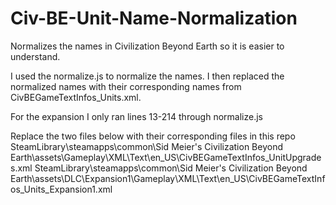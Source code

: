 # Civ-BE-Unit-Name-Normalization
Normalizes the names in Civilization Beyond Earth so it is easier to understand.

I used the normalize.js to normalize the names.  I then replaced the normalized names with their corresponding names from CivBEGameTextInfos_Units.xml.

For the expansion I only ran lines 13-214 through normalize.js

Replace the two files below with their corresponding files in this repo
SteamLibrary\steamapps\common\Sid Meier's Civilization Beyond Earth\assets\Gameplay\XML\Text\en_US\CivBEGameTextInfos_UnitUpgrades.xml
SteamLibrary\steamapps\common\Sid Meier's Civilization Beyond Earth\assets\DLC\Expansion1\Gameplay\XML\Text\en_US\CivBEGameTextInfos_Units_Expansion1.xml
